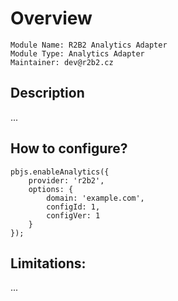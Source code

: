 # Overview

```
Module Name: R2B2 Analytics Adapter
Module Type: Analytics Adapter
Maintainer: dev@r2b2.cz
```

## Description

...

## How to configure?
```
pbjs.enableAnalytics({
    provider: 'r2b2',
    options: {
        domain: 'example.com',
        configId: 1,
        configVer: 1
    }
});
```

## Limitations:
...
